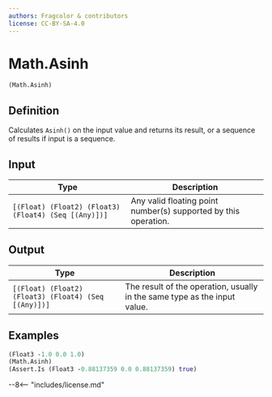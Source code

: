 ```yaml
---
authors: Fragcolor & contributors
license: CC-BY-SA-4.0
---
```



# Math.Asinh

```clojure
(Math.Asinh)
```


## Definition

Calculates `Asinh()` on the input value and returns its result, or a sequence of results if input is a sequence.


## Input

| Type | Description |
|------|-------------|
| `[(Float) (Float2) (Float3) (Float4) (Seq [(Any)])]` | Any valid floating point number(s) supported by this operation. |


## Output

| Type | Description |
|------|-------------|
| `[(Float) (Float2) (Float3) (Float4) (Seq [(Any)])]` | The result of the operation, usually in the same type as the input value. |


## Examples

```clojure
(Float3 -1.0 0.0 1.0)
(Math.Asinh)
(Assert.Is (Float3 -0.88137359 0.0 0.88137359) true)
```


--8<-- "includes/license.md"
